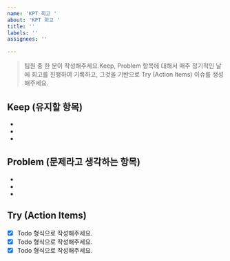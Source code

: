```yaml
---
name: 'KPT 회고 '
about: 'KPT 회고 '
title: ''
labels: ''
assignees: ''

---
```


> 팀원 중 한 분이 작성해주세요.Keep, Problem 항목에 대해서 매주 정기적인 날에 회고를 진행하여 기록하고, 그것을 기반으로 Try (Action Items) 이슈를 생성해주세요.
> 

## **Keep (유지할 항목)**

- 
- 
- 

## **Problem (문제라고 생각하는 항목)**

- 
- 
- 

## **Try (Action Items)**

- [x]  Todo 형식으로 작성해주세요.
- [x]  Todo 형식으로 작성해주세요.
- [x]  Todo 형식으로 작성해주세요.
